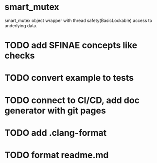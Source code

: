 # smart_mutex
smart_mutex object wrapper with thread safety(BasicLockable) access to underlying data.

# TODO add SFINAE concepts like checks
# TODO convert example to tests
# TODO connect to CI/CD, add doc generator with git pages
# TODO add .clang-format
# TODO format readme.md

